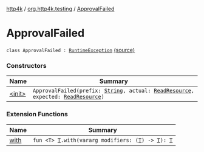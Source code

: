 [http4k](../../index.md) / [org.http4k.testing](../index.md) / [ApprovalFailed](./index.md)

# ApprovalFailed

`class ApprovalFailed : `[`RuntimeException`](https://kotlinlang.org/api/latest/jvm/stdlib/kotlin/-runtime-exception/index.html) [(source)](https://github.com/http4k/http4k/blob/master/http4k-testing-approval/src/main/kotlin/org/http4k/testing/Approver.kt#L52)

### Constructors

| Name | Summary |
|---|---|
| [&lt;init&gt;](-init-.md) | `ApprovalFailed(prefix: `[`String`](https://kotlinlang.org/api/latest/jvm/stdlib/kotlin/-string/index.html)`, actual: `[`ReadResource`](../-read-resource/index.md)`, expected: `[`ReadResource`](../-read-resource/index.md)`)` |

### Extension Functions

| Name | Summary |
|---|---|
| [with](../../org.http4k.core/with.md) | `fun <T> `[`T`](../../org.http4k.core/with.md#T)`.with(vararg modifiers: (`[`T`](../../org.http4k.core/with.md#T)`) -> `[`T`](../../org.http4k.core/with.md#T)`): `[`T`](../../org.http4k.core/with.md#T) |

